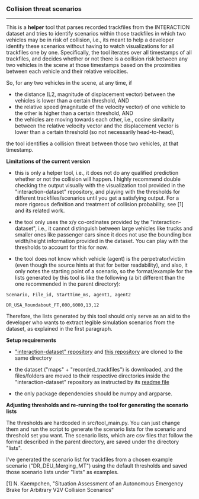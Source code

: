 ### Collision threat scenarios
---

This is a **helper** tool that parses recorded trackfiles from the INTERACTION dataset and tries to identify scenarios within those trackfiles in which two vehicles may be in risk of collision, i.e., its meant to help a developer identify these scenarios without having to watch visualizations for all trackfiles one by one. Specifically, the tool iterates over all timestamps of all trackfiles, and decides whether or not there is a collision risk between any two vehicles in the scene at those timestamps based on the proximities between each vehicle and their relative velocities. 

So, for any two vehicles in the scene, at any time, if 

- the distance (L2, magnitude of displacement vector) between the vehicles is lower than a certain threshold, AND
- the relative speed (magnitude of the velocity vector) of one vehicle to the other is higher than a certain threshold, AND
- the vehicles are moving towards each other, i.e., cosine similarity between the relative velocity vector and the displacement vector is lower than a certain threshold (so not necessarily head-to-head),

the tool identifies a collision threat between those two vehicles, at that timestamp.

**Limitations of the current version** 

- this is only a helper tool, i.e., it does not do any qualified prediction whether or not the collision will happen. I highly recommend double checking the output visually with the visualization tool provided in the "interaction-dataset" repository, and playing with the thresholds for different trackfiles/scenarios until you get a satisfying output. For a more rigorous definition and treatment of collision probability, see [1] and its related work. 

- the tool only uses the x/y co-ordinates provided by the "interaction-dataset", i.e., it cannot distinguish between large vehicles like trucks and smaller ones like passenger cars since it does not use the bounding box width/height information provided in the dataset. You can play with the thresholds to account for this for now.

- the tool does not know which vehicle (agent) is the perpetrator/victim (even though the source hints at that for better readability), and also, it only notes the starting point of a scenario, so the format/example for the lists generated by this tool is like the following (a bit different than the one recommended in the parent directory):

```csv
Scenario, File_id, StartTime_ms, agent1, agent2

DR_USA_Roundabout_FT,000,6000,13,12
```

Therefore, the lists generated by this tool should only serve as an aid to the developer who wants to extract legible simulation scenarios from the dataset, as explained in the first paragraph.

**Setup requirements**

- ["interaction-dataset" repository](https://github.com/interaction-dataset/interaction-dataset) and [this repository](https://github.com/interaction-dataset/interaction-dataset_selected_scenarios_list) are cloned to the same directory

- the dataset ("maps" + "recorded_trackfiles") is downloaded, and the files/folders are moved to their respective directories inside the "interaction-dataset" repository as instructed by its [readme file](https://github.com/interaction-dataset/interaction-dataset/blob/5dc5483a22c3394665b2b6c1401b19d9f194e4e1/README.md)

- the only package dependencies should be numpy and argparse.

**Adjusting thresholds and re-running the tool for generating the scenario lists**

The thresholds are hardcoded in src/tool_main.py. You can just change them and run the script to generate the scenario lists for the scenario and threshold set you want. The scenario lists, which are csv files that follow the format described in the parent directory, are saved under the directory "lists".

I've generated the scenario list for trackfiles from a chosen example scenario ("DR_DEU_Merging_MT") using the default thresholds and saved those scenario lists under "lists" as examples. 


[1] N. Kaempchen, "Situation Assessment of an Autonomous Emergency Brake for Arbitrary V2V Collision Scenarios" 
